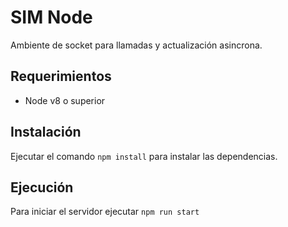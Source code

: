SIM Node
===

Ambiente de socket para llamadas y actualización asincrona.

## Requerimientos

* Node v8 o superior


## Instalación

Ejecutar el comando `npm install` para instalar las dependencias.

## Ejecución

Para iniciar el servidor ejecutar `npm run start`
